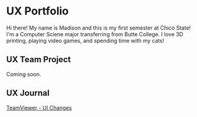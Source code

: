 # UX Portfolio

Hi there! My name is Madison and this is my first semester at Chico State! I'm a Computer Sciene major transferring from Butte College. I love 3D printing, playing video games, and spending time with my cats!

## UX Team Project

Coming soon.

## UX Journal

[TeamViewer - UI Changes](j01/)
